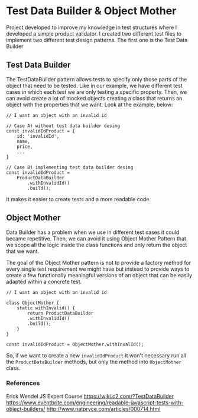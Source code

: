 # Test Data Builder & Object Mother
Project developed to improve my knowledge in test structures where I developed a simple product validator. I created two different test files to implement two different test design patterns. The first one is the Test Data Builder

## Test Data Builder
The TestDataBuilder pattern allows tests to specify only those parts of the object that need to be tested. Like in our example, we have different test cases in which each test we are only testing a specific property. Then, we can avoid create a lot of mocked objects creating a class that returns an object with the properties that we want. Look at the example, below:

```
// I want an object with an invalid id

// Case A) without test data builder desing
const invalidIdProduct = {
    id: 'invalidId',
    name,
    price,
    ...
}

// Case B) implementing test data builder desing
const invalidIdProduct = 
    ProductDataBuilder
        .withInvalidId()
        .build();
```

It makes it easier to create tests and a more readable code.

## Object Mother
Data Builder has a problem when we use in different test cases it could became repetitive. Then, we can avoid it using Object Mother Pattern that we scope all the logic inside the class functions and only return the object that we want.

The goal of the Object Mother pattern is not to provide a factory method for every single test requirement we might have but instead to provide ways to create a few functionally meaningful versions of an object that can be easily adapted within a concrete test.

```
// I want an object with an invalid id

class ObjectMother {
    static withInvalid() {
        return ProductDataBuilder
        .withInvalidId()
        .build();
    }
}

const invalidIdProduct = ObjectMother.withInvalId();
```

So, if we want to create a new `invalidIdProduct` it won't necessary run all the `ProductDataBuilder` methods, but only the method into `ObjectMother` class.
### References
Erick Wendel JS Expert Course
https://wiki.c2.com/?TestDataBuilder
https://www.eventbrite.com/engineering/readable-javascript-tests-with-object-builders/
http://www.natpryce.com/articles/000714.html

